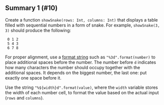 ## Summary 1 (#10)

Create a function `showSnake(rows: Int, columns: Int)` that displays a table
filled with sequential numbers in a form of snake. For example, `showSnake(3,
3)` should produce the following:

```text
 0 1 2
 5 4 3
 6 7 8
```

For proper alignment, use a [format string](https://kotlinlang.org/api/latest/jvm/stdlib/kotlin.text/format.html) such as `"%3d".format(number)` to
place additional spaces before the number. The number before `d` indicates how
many characters the number should occupy together with the additional spaces.
It depends on the biggest number, the last one: put exactly one space before it.

<div class="hint">

Use the string `"%${width}d".format(value)`, where the `width` variable stores
the width of each number cell, to format the value based on the actual input
(`rows` and `columns`).

</div>
